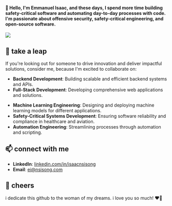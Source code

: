 #### 👋 Hello, I'm Emmanuel Isaac, and these days, I spend more time building safety-critical software and automating day-to-day processes with code. I'm passionate about offensive security, safety-critical engineering, and open-source software.

![](https://komarev.com/ghpvc/?username=1cbyc&color=blueviolet)

## 🔭 take a leap
If you're looking out for someone to drive innovation and deliver impactful solutions, consider me, because I'm excited to collaborate on:
- **Backend Development**: Building scalable and efficient backend systems and APIs.
- **Full-Stack Development**: Developing comprehensive web applications and solutions.
<!-- - **WordPress Development**: Customizing and optimizing WordPress sites, and plugins. -->
- **Machine Learning Engineering**: Designing and deploying machine learning models for different applications.
- **Safety-Critical Systems Development**: Ensuring software reliability and compliance in healthcare and aviation.
- **Automation Engineering**: Streamlining processes through automation and scripting. 
<!-- If you’re seeking someone to drive innovation and deliver impactful solutions, consider me for roles in:
- **Backend Development**
- **Full-Stack Development**
- **WordPress Development**
- **Machine Learning Engineering**
- **Safety-Critical Software Engineering**
- **Automation Engineering** -->

## 📫 connect with me
- **LinkedIn**: [linkedin.com/in/isaacnsisong](https://linkedin.com/in/isaacnsisong)
- **Email**: [ei@nsisong.com](mailto:ei@nsisong.com)

## 💖 cheers
i dedicate this github to the woman of my dreams. i love you so much! ❤️🌹